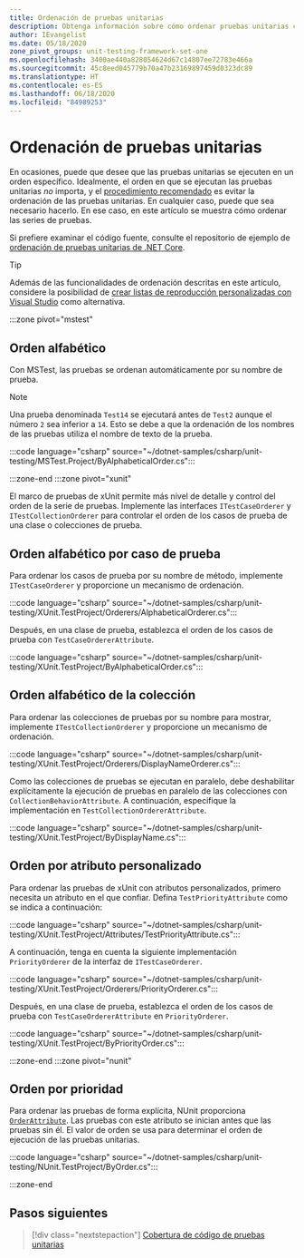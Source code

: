 ```yaml
---
title: Ordenación de pruebas unitarias
description: Obtenga información sobre cómo ordenar pruebas unitarias con .NET Core.
author: IEvangelist
ms.date: 05/18/2020
zone_pivot_groups: unit-testing-framework-set-one
ms.openlocfilehash: 3400ae440a828054624d67c14807ee72783e466a
ms.sourcegitcommit: 45c8eed045779b70a47b23169897459d0323dc89
ms.translationtype: HT
ms.contentlocale: es-ES
ms.lasthandoff: 06/18/2020
ms.locfileid: "84989253"
---
```

# <a name="order-unit-tests"></a>Ordenación de pruebas unitarias

En ocasiones, puede que desee que las pruebas unitarias se ejecuten en un orden específico. Idealmente, el orden en que se ejecutan las pruebas unitarias _no_ importa, y el [procedimiento recomendado](unit-testing-best-practices.md) es evitar la ordenación de las pruebas unitarias. En cualquier caso, puede que sea necesario hacerlo. En ese caso, en este artículo se muestra cómo ordenar las series de pruebas.

Si prefiere examinar el código fuente, consulte el repositorio de ejemplo de [ordenación de pruebas unitarias de .NET Core](/samples/dotnet/samples/order-unit-tests-cs).

> [!TIP]
> Además de las funcionalidades de ordenación descritas en este artículo, considere la posibilidad de [crear listas de reproducción personalizadas con Visual Studio](/visualstudio/test/run-unit-tests-with-test-explorer?view=vs-2019#create-custom-playlists) como alternativa.

:::zone pivot="mstest"

## <a name="order-alphabetically"></a>Orden alfabético

Con MSTest, las pruebas se ordenan automáticamente por su nombre de prueba.

> [!NOTE]
> Una prueba denominada `Test14` se ejecutará antes de `Test2` aunque el número `2` sea inferior a `14`. Esto se debe a que la ordenación de los nombres de las pruebas utiliza el nombre de texto de la prueba.

:::code language="csharp" source="~/dotnet-samples/csharp/unit-testing/MSTest.Project/ByAlphabeticalOrder.cs":::

:::zone-end
:::zone pivot="xunit"

El marco de pruebas de xUnit permite más nivel de detalle y control del orden de la serie de pruebas. Implemente las interfaces `ITestCaseOrderer` y `ITestCollectionOrderer` para controlar el orden de los casos de prueba de una clase o colecciones de prueba.

## <a name="order-by-test-case-alphabetically"></a>Orden alfabético por caso de prueba

Para ordenar los casos de prueba por su nombre de método, implemente `ITestCaseOrderer` y proporcione un mecanismo de ordenación.

:::code language="csharp" source="~/dotnet-samples/csharp/unit-testing/XUnit.TestProject/Orderers/AlphabeticalOrderer.cs":::

Después, en una clase de prueba, establezca el orden de los casos de prueba con `TestCaseOrdererAttribute`.

:::code language="csharp" source="~/dotnet-samples/csharp/unit-testing/XUnit.TestProject/ByAlphabeticalOrder.cs":::

## <a name="order-by-collection-alphabetically"></a>Orden alfabético de la colección

Para ordenar las colecciones de pruebas por su nombre para mostrar, implemente `ITestCollectionOrderer` y proporcione un mecanismo de ordenación.

:::code language="csharp" source="~/dotnet-samples/csharp/unit-testing/XUnit.TestProject/Orderers/DisplayNameOrderer.cs":::

Como las colecciones de pruebas se ejecutan en paralelo, debe deshabilitar explícitamente la ejecución de pruebas en paralelo de las colecciones con `CollectionBehaviorAttribute`. A continuación, especifique la implementación en `TestCollectionOrdererAttribute`.

:::code language="csharp" source="~/dotnet-samples/csharp/unit-testing/XUnit.TestProject/ByDisplayName.cs":::

## <a name="order-by-custom-attribute"></a>Orden por atributo personalizado

Para ordenar las pruebas de xUnit con atributos personalizados, primero necesita un atributo en el que confiar. Defina `TestPriorityAttribute` como se indica a continuación:

:::code language="csharp" source="~/dotnet-samples/csharp/unit-testing/XUnit.TestProject/Attributes/TestPriorityAttribute.cs":::

A continuación, tenga en cuenta la siguiente implementación `PriorityOrderer` de la interfaz de `ITestCaseOrderer`.

:::code language="csharp" source="~/dotnet-samples/csharp/unit-testing/XUnit.TestProject/Orderers/PriorityOrderer.cs":::

Después, en una clase de prueba, establezca el orden de los casos de prueba con `TestCaseOrdererAttribute` en `PriorityOrderer`.

:::code language="csharp" source="~/dotnet-samples/csharp/unit-testing/XUnit.TestProject/ByPriorityOrder.cs":::

:::zone-end
:::zone pivot="nunit"

## <a name="order-by-priority"></a>Orden por prioridad

Para ordenar las pruebas de forma explícita, NUnit proporciona [`OrderAttribute`](https://github.com/nunit/docs/wiki/Order-Attribute). Las pruebas con este atributo se inician antes que las pruebas sin él. El valor de orden se usa para determinar el orden de ejecución de las pruebas unitarias.

:::code language="csharp" source="~/dotnet-samples/csharp/unit-testing/NUnit.TestProject/ByOrder.cs":::

:::zone-end

## <a name="next-steps"></a>Pasos siguientes

> [!div class="nextstepaction"]
> [Cobertura de código de pruebas unitarias](unit-testing-code-coverage.md)
